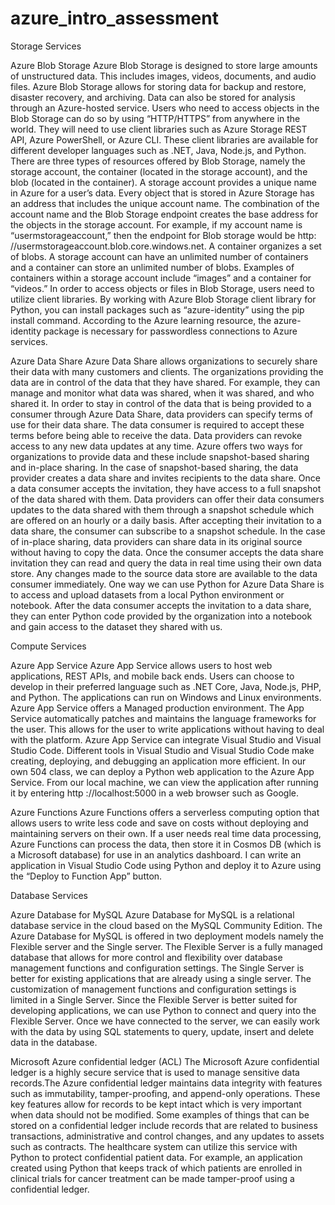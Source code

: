 # azure_intro_assessment

Storage Services

Azure Blob Storage 
Azure Blob Storage is designed to store large amounts of unstructured data. This includes images, videos, documents, and audio files. Azure Blob Storage allows for storing data for backup and restore, disaster recovery, and archiving. Data can also be stored for analysis through an Azure-hosted service. Users who need to access objects in the Blob Storage can do so by using “HTTP/HTTPS” from anywhere in the world. They will need to use client libraries such as Azure Storage REST API, Azure PowerShell, or Azure CLI. These client libraries are available for different developer languages such as .NET, Java, Node.js, and Python. There are three types of resources offered by Blob Storage, namely the storage account, the container (located in the storage account), and the blob (located in the container). A storage account provides a unique name in Azure for a user’s data. Every object that is stored in Azure Storage has an address that includes the unique account name. The combination of the account name and the Blob Storage endpoint creates the base address for the objects in the storage account. For example, if my account name is “usermstorageaccount,” then the endpoint for Blob storage would be http: //usermstorageaccount.blob.core.windows.net. A container organizes a set of blobs. A storage account can have an unlimited number of containers and a container can store an unlimited number of blobs. Examples of containers within a storage account include “images” and a container for “videos.” In order to access objects or files in Blob Storage, users need to utilize client libraries. By working with Azure Blob Storage client library for Python, you can install packages such as “azure-identity” using the pip install command. According to the Azure learning resource,  the azure-identity package is necessary for passwordless connections to Azure services.

Azure Data Share 
Azure Data Share allows organizations to securely share their data with many customers and clients. The organizations providing the data are in control of the data that they have shared. For example, they can manage and monitor what data was shared, when it was shared, and who shared it. In order to stay in control of the data that is being provided to a consumer through Azure Data Share, data providers can specify terms of use for their data share. The data consumer is required to accept these terms before being able to receive the data. Data providers can revoke access to any new data updates at any time. Azure offers two ways for organizations to provide data and these include snapshot-based sharing and in-place sharing. In the case of snapshot-based sharing, the data provider creates a data share and invites recipients to the data share. Once a data consumer accepts the invitation, they have access to a full snapshot of the data shared with them. Data providers can offer their data consumers updates to the data shared with them through a snapshot schedule which are offered on an hourly or a daily basis. After accepting their invitation to a data share, the consumer can subscribe to a snapshot schedule. In the case of in-place sharing, data providers can share data in its original source without having to copy the data. Once the consumer accepts the data share invitation they can read and query the data in real time using their own data store. Any changes made to the source data store are available to the data consumer immediately. One way we can use Python for Azure Data Share is to access and upload datasets from a local Python environment or notebook. After the data consumer accepts the invitation to a data share, they can enter Python code provided by the organization into a notebook and gain access to the dataset they shared with us. 


Compute Services

Azure App Service 
Azure App Service allows users to host web applications, REST APIs, and mobile back ends. Users can choose to develop in their preferred language such as .NET Core, Java, Node.js, PHP, and Python. The applications can run on Windows and Linux environments. Azure App Service offers a Managed production environment. The App Service automatically patches and maintains the language frameworks for the user. This allows for the user to write applications without having to deal with the platform. Azure App Service can integrate Visual Studio and Visual Studio Code. Different tools in Visual Studio and Visual Studio Code make creating, deploying, and debugging an application more efficient. In our own 504 class, we can deploy a Python web application to the Azure App Service. From our local machine, we can view the application after running it by entering http ://localhost:5000 in a web browser such as Google. 

Azure Functions 
Azure Functions offers a serverless computing option that allows users to write less code and save on costs without deploying and maintaining servers on their own. If a user needs real time data processing, Azure Functions can process the data, then store it in Cosmos DB (which is a Microsoft database) for use in an analytics dashboard. I can write an application in Visual Studio Code using Python and deploy it to Azure using the “Deploy to Function App” button. 

Database Services 

Azure Database for MySQL
Azure Database for MySQL is a relational database service in the cloud based on the MySQL Community Edition. The Azure Database for MySQL is offered in two deployment models namely the Flexible server and the Single server. The Flexible Server is a fully managed database that allows for more control and flexibility over database management functions and configuration settings. The Single Server is better for existing applications that are already using a single server. The customization of management functions and configuration settings is limited in a Single Server. Since the Flexible Server is better suited for developing applications, we can use Python to connect and query into the Flexible Server. Once we have connected to the server, we can easily work with the data by using SQL statements to query, update, insert and delete data in the database. 

Microsoft Azure confidential ledger (ACL)
The Microsoft Azure confidential ledger is a highly secure service that is used to manage sensitive data records.The Azure confidential ledger maintains data integrity with features such as immutability, tamper-proofing, and append-only operations. These key features allow for records to be kept intact which is very important when data should not be modified. Some examples of things that can be stored on a confidential ledger include records that are related to business transactions, administrative and control changes, and any updates to assets such as contracts. The healthcare system can utilize this service with Python to protect confidential patient data. For example, an application created using Python that keeps track of which patients are enrolled in clinical trials for cancer treatment can be made tamper-proof using a confidential ledger. 
